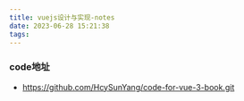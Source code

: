 ```yaml
---
title: vuejs设计与实现-notes
date: 2023-06-28 15:21:38
tags:
---
```

### code地址
- https://github.com/HcySunYang/code-for-vue-3-book.git
